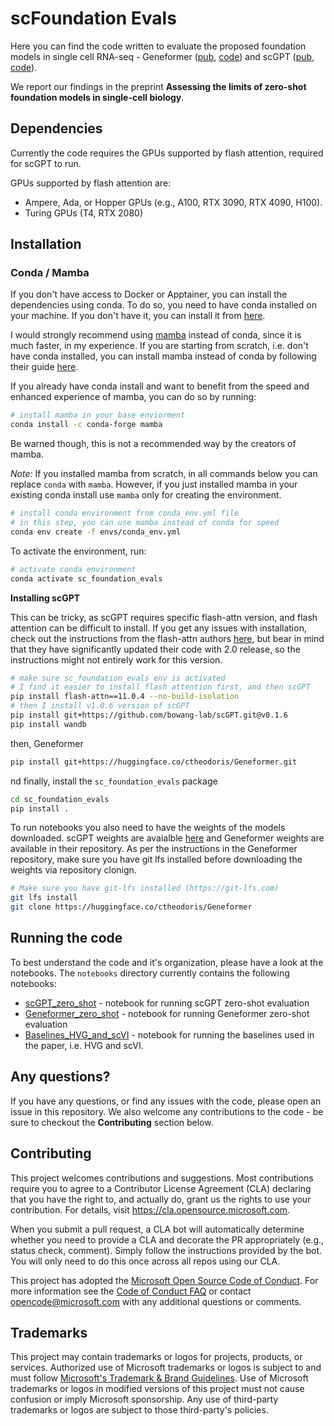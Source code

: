 # scFoundation Evals

Here you can find the code written to evaluate the proposed foundation models in single cell RNA-seq - Geneformer ([pub](https://www.nature.com/articles/s41586-023-06139-9), [code](https://huggingface.co/ctheodoris/Geneformer)) and scGPT ([pub](https://www.biorxiv.org/content/10.1101/2023.04.30.538439v2), [code](https://github.com/bowang-lab/scGPT)).

We report our findings in the preprint **Assessing the limits of zero-shot foundation models in single-cell biology**.


## Dependencies

Currently the code requires the GPUs supported by flash attention, required for scGPT to run.

GPUs supported by flash attention are:
- Ampere, Ada, or Hopper GPUs (e.g., A100, RTX 3090, RTX 4090, H100).
- Turing GPUs (T4, RTX 2080)

## Installation

### Conda / Mamba

If you don't have access to Docker or Apptainer, you can install the dependencies using conda. To do so, you need to have conda installed on your machine. If you don't have it, you can install it from [here](https://docs.conda.io/en/latest/miniconda.html).

I would strongly recommend using [mamba](https://mamba.readthedocs.io/en/latest/user_guide/mamba.html) instead of conda, since it is much faster, in my experience. If you are starting from scratch, i.e. don't have conda installed, you can install mamba instead of conda by following their guide [here](https://mamba.readthedocs.io/en/latest/mamba-installation.html#fresh-install-recommended).

If you already have conda install and want to benefit from the speed and enhanced experience of mamba, you can do so by running:

```bash
# install mamba in your base enviorment
conda install -c conda-forge mamba
```

Be warned though, this is not a recommended way by the creators of mamba.

*Note:* If you installed mamba from scratch, in all commands below you can replace `conda` with `mamba`. However, if you just installed mamba in your existing conda install use `mamba` only for creating the environment.

```bash
# install conda environment from conda_env.yml file
# in this step, you can use mamba instead of conda for speed
conda env create -f envs/conda_env.yml
```
To activate the environment, run:

```bash
# activate conda environment
conda activate sc_foundation_evals
```

**Installing scGPT**

This can be tricky, as scGPT requires specific flash-attn version, and flash attention can be difficult to install. If you get any issues with installation, check out the instructions from the flash-attn authors [here](https://github.com/Dao-AILab/flash-attention#installation-and-features), but bear in mind that they have significantly updated their code with 2.0 release, so the instructions might not entirely work for this version.

```bash
# make sure sc_foundation_evals env is activated
# I find it easier to install flash attention first, and then scGPT
pip install flash-attn==11.0.4 --no-build-isolation
# then I install v1.0.6 version of scGPT
pip install git+https://github.com/bowang-lab/scGPT.git@v0.1.6
pip install wandb
```

then, Geneformer

```bash
pip install git+https://huggingface.co/ctheodoris/Geneformer.git

```
nd finally, install the `sc_foundation_evals` package

```bash
cd sc_foundation_evals
pip install .
```

To run notebooks you also need to have the weights of the models downloaded. scGPT weights are avaialble [here](https://github.com/bowang-lab/scGPT#pretrained-scgpt-model-zoo) and Geneformer weights are available in their repository. As per the instructions in the Geneformer repository, make sure you have git lfs installed before downloading the weights via repository clonign.

```bash 
# Make sure you have git-lfs installed (https://git-lfs.com)
git lfs install
git clone https://huggingface.co/ctheodoris/Geneformer
```


## Running the code

To best understand the code and it's organization, please have a look at the notebooks. The `notebooks` directory currently contains the following notebooks:

- [scGPT_zero_shot](notebooks/scGPT_zero_shot.ipynb) - notebook for running scGPT zero-shot evaluation
- [Geneformer_zero_shot](notebooks/Geneformer_zero_shot.ipynb.ipynb) - notebook for running Geneformer zero-shot evaluation
- [Baselines_HVG_and_scVI](notebooks/Baselines_HVG_and_scVI.ipynb) - notebook for running the baselines used in the paper, i.e. HVG and scVI.


## Any questions?

If you have any questions, or find any issues with the code, please open an issue in this repository. We also welcome any contributions to the code - be sure to checkout the **Contributing** section below.

## Contributing

This project welcomes contributions and suggestions.  Most contributions require you to agree to a
Contributor License Agreement (CLA) declaring that you have the right to, and actually do, grant us
the rights to use your contribution. For details, visit https://cla.opensource.microsoft.com.

When you submit a pull request, a CLA bot will automatically determine whether you need to provide
a CLA and decorate the PR appropriately (e.g., status check, comment). Simply follow the instructions
provided by the bot. You will only need to do this once across all repos using our CLA.

This project has adopted the [Microsoft Open Source Code of Conduct](https://opensource.microsoft.com/codeofconduct/).
For more information see the [Code of Conduct FAQ](https://opensource.microsoft.com/codeofconduct/faq/) or
contact [opencode@microsoft.com](mailto:opencode@microsoft.com) with any additional questions or comments.

## Trademarks

This project may contain trademarks or logos for projects, products, or services. Authorized use of Microsoft 
trademarks or logos is subject to and must follow 
[Microsoft's Trademark & Brand Guidelines](https://www.microsoft.com/en-us/legal/intellectualproperty/trademarks/usage/general).
Use of Microsoft trademarks or logos in modified versions of this project must not cause confusion or imply Microsoft sponsorship.
Any use of third-party trademarks or logos are subject to those third-party's policies.
